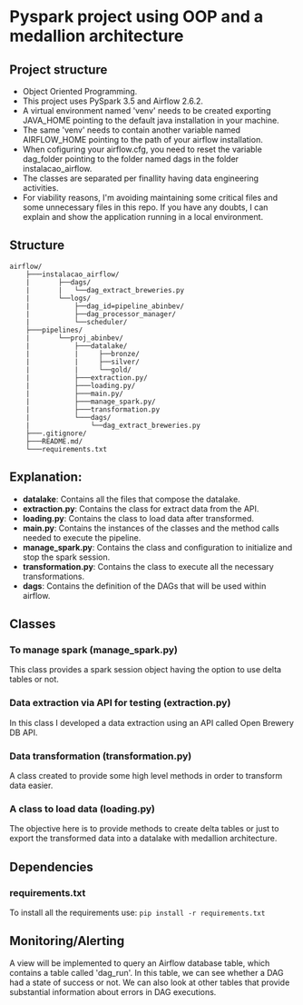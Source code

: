 # Pyspark project using OOP and a medallion architecture

## Project structure
- Object Oriented Programming.
- This project uses PySpark 3.5 and Airflow 2.6.2.
- A virtual environment named 'venv' needs to be created exporting JAVA_HOME pointing to the default java installation in your machine.
- The same 'venv' needs to contain another variable named AIRFLOW_HOME pointing to the path of your airflow installation.
- When cofiguring your airflow.cfg, you need to reset the variable dag_folder pointing to the folder named dags in the folder instalacao_airflow.
- The classes are separated per finallity having data engineering activities.
- For viability reasons, I'm avoiding maintaining some critical files and some unnecessary files in this repo. If you have any doubts, I can explain and show the application running in a local environment.

## Structure

```
airflow/
    ├───instalacao_airflow/
    |       ├──dags/
    |       |   └──dag_extract_breweries.py
    |       └──logs/
    |           ├──dag_id=pipeline_abinbev/
    |           ├──dag_processor_manager/
    |           └──scheduler/
    ├───pipelines/
    |       └──proj_abinbev/
    |           ├───datalake/
    |           |     ├──bronze/
    |           |     ├──silver/
    |           |     └──gold/
    |           ├───extraction.py/
    |           ├───loading.py/
    |           ├───main.py/
    |           ├───manage_spark.py/
    |           ├───transformation.py
    |           └───dags/
    |               └──dag_extract_breweries.py
    ├───.gitignore/
    ├───README.md/
    └───requirements.txt
```

## Explanation:

- **datalake**: Contains all the files that compose the datalake.
- **extraction.py**: Contains the class for extract data from the API.
- **loading.py**: Contains the class to load data after transformed.
- **main.py**: Contains the instances of the classes and the method calls needed to execute the pipeline.  
- **manage_spark.py**: Contains the class and configuration to initialize and stop the spark session.
- **transformation.py**: Contains the class to execute all the necessary transformations.
- **dags**: Contains the definition of the DAGs that will be used within airflow.


## Classes

### To manage spark (manage_spark.py)
This class provides a spark session object having the option to use delta tables or not.

### Data extraction via API for testing (extraction.py)
In this class I developed a data extraction using an API called Open Brewery DB API.

### Data transformation (transformation.py)
A class created to provide some high level methods in order to transform data easier.

### A class to load data (loading.py)
The objective here is to provide methods to create delta tables or just to export the transformed data into a datalake with medallion architecture.


## Dependencies

### requirements.txt
To install all the requirements use: `pip install -r requirements.txt`


## Monitoring/Alerting
A view will be implemented to query an Airflow database table, which contains a table called 'dag_run'. In this table, we can see whether a DAG had a state of success or not. We can also look at other tables that provide substantial information about errors in DAG executions.
